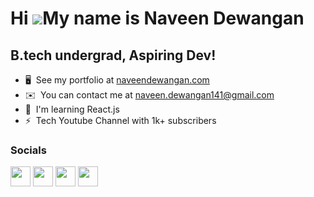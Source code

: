 Hi ![](https://user-images.githubusercontent.com/18350557/176309783-0785949b-9127-417c-8b55-ab5a4333674e.gif)My name is Naveen Dewangan
=======================================================================================================================================

B.tech undergrad, Aspiring Dev!
-------------------------------

* 🖥️  See my portfolio at [naveendewangan.com](http://https://naveendewangan.super.site/)
* ✉️  You can contact me at [naveen.dewangan141@gmail.com](mailto:naveen.dewangan141@gmail.com)
* 🧠  I'm learning React.js
* ⚡  Tech Youtube Channel with 1k+ subscribers


### Socials

<p </a> <a href="http://www.instagram.com/naveenxig" target="_blank" rel="noreferrer"><img src="https://raw.githubusercontent.com/danielcranney/readme-generator/main/public/icons/socials/instagram.svg" width="32" height="32" /></a> <a href="https://www.linkedin.com/in/naveendewangan" target="_blank" rel="noreferrer"><img src="https://raw.githubusercontent.com/danielcranney/readme-generator/main/public/icons/socials/linkedin.svg" width="32" height="32" /></a> <a href="https://www.twitter.com/naveenfu" target="_blank" rel="noreferrer"><img src="https://raw.githubusercontent.com/danielcranney/readme-generator/main/public/icons/socials/twitter.svg" width="32" height="32" /></a> <a href="https://www.youtube.com/c/NaveenDewanganYT" target="_blank" rel="noreferrer"><img src="https://raw.githubusercontent.com/danielcranney/readme-generator/main/public/icons/socials/youtube.svg" width="32" height="32" /></a></p>
